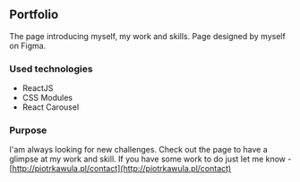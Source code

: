 ## Portfolio

The page introducing myself, my work and skills.
Page designed by myself on Figma.

### Used technologies

- ReactJS
- CSS Modules
- React Carousel

### Purpose

I'am always looking for new challenges. Check out the page to have a glimpse at my work and skill.
If you have some work to do just let me know - [http://piotrkawula.pl/contact](http://piotrkawula.pl/contact)
